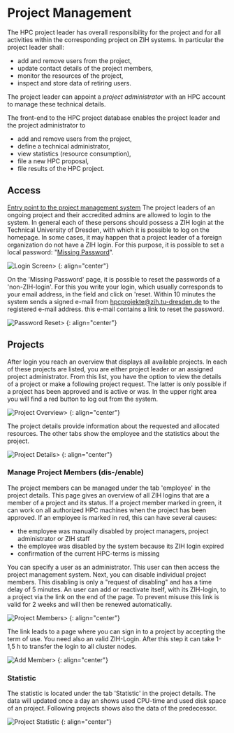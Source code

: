 # Project Management

The HPC project leader has overall responsibility for the project and for all activities within the
corresponding project on ZIH systems. In particular the project leader shall:

* add and remove users from the project,
* update contact details of the project members,
* monitor the resources of the project,
* inspect and store data of retiring users.

The project leader can appoint a *project administrator* with an HPC account to manage these
technical details.

The front-end to the HPC project database enables the project leader and the project administrator
to

* add and remove users from the project,
* define a technical administrator,
* view statistics (resource consumption),
* file a new HPC proposal,
* file results of the HPC project.

## Access

[Entry point to the project management system](https://hpcprojekte.zih.tu-dresden.de/managers)
The project leaders of an ongoing project and their accredited admins
are allowed to login to the system. In general each of these persons
should possess a ZIH login at the Technical University of Dresden, with
which it is possible to log on the homepage. In some cases, it may
happen that a project leader of a foreign organization do not have a ZIH
login. For this purpose, it is possible to set a local password:
"[Missing Password](https://hpcprojekte.zih.tu-dresden.de/managers/members/missingPassword)".

![Login Screen>](misc/external_login.png "Login Screen")
{: align="center"}


On the 'Missing Password' page, it is possible to reset the passwords of a 'non-ZIH-login'. For this
you write your login, which usually corresponds to your email address, in the field and click on
'reset. Within 10 minutes the system sends a signed e-mail from <hpcprojekte@zih.tu-dresden.de> to
the registered e-mail address. this e-mail contains a link to reset the password.

![Password Reset>](misc/password.png "Password Reset")
{: align="center"}

## Projects

After login you reach an overview that displays all available projects. In each of these projects
are listed, you are either project leader or an assigned project administrator. From this list, you
have the option to view the details of a project or make a following project request. The latter is
only possible if a project has been approved and is active or was. In the upper right area you will
find a red button to log out from the system.

![Project Overview>](misc/overview.png "Project Overview")
{: align="center"}

The project details provide information about the requested and allocated resources. The other tabs
show the employee and the statistics about the project.

![Project Details>](misc/project_details.png "Project Details")
{: align="center"}

### Manage Project Members (dis-/enable)

The project members can be managed under the tab 'employee' in the project details. This page gives
an overview of all ZIH logins that are a member of a project and its status. If a project member
marked in green, it can work on all authorized HPC machines when the project has been approved. If
an employee is marked in red, this can have several causes:

* the employee was manually disabled by project managers, project administrator
  or ZIH staff
* the employee was disabled by the system because its ZIH login expired
* confirmation of the current HPC-terms is missing

You can specify a user as an administrator. This user can then access the project management system.
Next, you can disable individual project members. This disabling is only a "request of disabling"
and has a time delay of 5 minutes. An user can add or reactivate itself, with its ZIH-login, to a
project via the link on the end of the page. To prevent misuse this link is valid for 2 weeks and
will then be renewed automatically.

![Project Members>](misc/members.png "Project Members")
{: align="center"}

The link leads to a page where you can sign in to a project by accepting the term of use. You need
also an valid ZIH-Login. After this step it can take 1-1,5 h to transfer the login to all cluster
nodes.

![Add Member>](misc/add_member.png "Add Member")
{: align="center"}

### Statistic

The statistic is located under the tab 'Statistic' in the project details. The data will updated
once a day an shows used CPU-time and used disk space of an project. Following projects shows also
the data of the predecessor.

![Project Statistic](misc/stats.png "Project Statistic")
{: align="center"}
